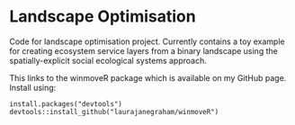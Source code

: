 Landscape Optimisation
===

Code for landscape optimisation project. Currently contains a toy example for creating ecosystem service layers from a binary landscape using the spatially-explicit social ecological systems approach. 

This links to the winmoveR package which is available on my GitHub page. Install using:

```
install.packages("devtools")
devtools::install_github("laurajanegraham/winmoveR")
```
